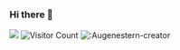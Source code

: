 ### Hi there 👋

<!--
**imhuimie/imhuimie** is a ✨ _special_ ✨ repository because its `README.md` (this file) appears on your GitHub profile.

Here are some ideas to get you started:

- 🔭 I’m currently working on ...
- 🌱 I’m currently learning ...
- 👯 I’m looking to collaborate on ...
- 🤔 I’m looking for help with ...
- 💬 Ask me about ...
- 📫 How to reach me: ...
- 😄 Pronouns: ...
- ⚡ Fun fact: ...
-->
![](https://github-readme-stats.vercel.app/api?username=imhuimie&show_icons=true&theme=transparent)
![Visitor Count](https://profile-counter.glitch.me/imhuimie/count.svg)
![:Augenestern-creator](https://count.getloli.com/get/@:imhuimie?theme=gelbooru-h)
